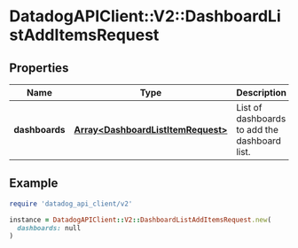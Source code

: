 # DatadogAPIClient::V2::DashboardListAddItemsRequest

## Properties

| Name           | Type                                                                     | Description                                   | Notes      |
| -------------- | ------------------------------------------------------------------------ | --------------------------------------------- | ---------- |
| **dashboards** | [**Array&lt;DashboardListItemRequest&gt;**](DashboardListItemRequest.md) | List of dashboards to add the dashboard list. | [optional] |

## Example

```ruby
require 'datadog_api_client/v2'

instance = DatadogAPIClient::V2::DashboardListAddItemsRequest.new(
  dashboards: null
)
```
